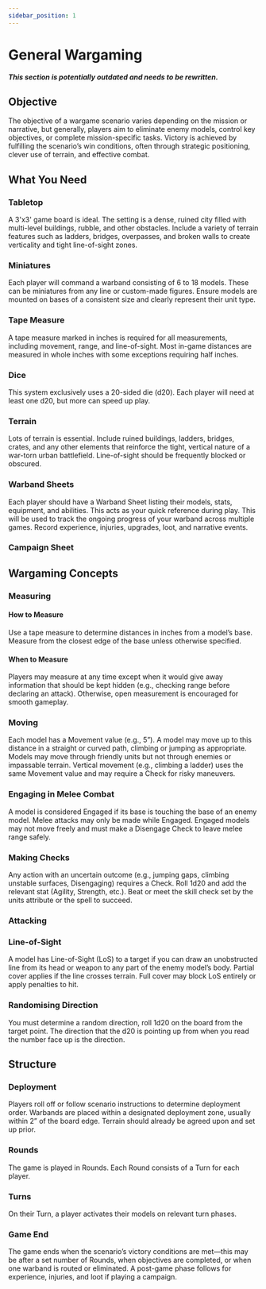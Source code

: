 ```yaml
---
sidebar_position: 1
---
```

# General Wargaming

***This section is potentially outdated and needs to be rewritten.***

## Objective
The objective of a wargame scenario varies depending on the mission or narrative, but generally, players aim to eliminate enemy models, control key objectives, or complete mission-specific tasks. Victory is achieved by fulfilling the scenario’s win conditions, often through strategic positioning, clever use of terrain, and effective combat.

## What You Need

### Tabletop
A 3'x3' game board is ideal. The setting is a dense, ruined city filled with multi-level buildings, rubble, and other obstacles. Include a variety of terrain features such as ladders, bridges, overpasses, and broken walls to create verticality and tight line-of-sight zones.

### Miniatures
Each player will command a warband consisting of 6 to 18 models. These can be miniatures from any line or custom-made figures. Ensure models are mounted on bases of a consistent size and clearly represent their unit type.

### Tape Measure
A tape measure marked in inches is required for all measurements, including movement, range, and line-of-sight. Most in-game distances are measured in whole inches with some exceptions requiring half inches.

### Dice
This system exclusively uses a 20-sided die (d20). Each player will need at least one d20, but more can speed up play.

### Terrain
Lots of terrain is essential. Include ruined buildings, ladders, bridges, crates, and any other elements that reinforce the tight, vertical nature of a war-torn urban battlefield. Line-of-sight should be frequently blocked or obscured.

### Warband Sheets
Each player should have a Warband Sheet listing their models, stats, equipment, and abilities. This acts as your quick reference during play. This will be used to track the ongoing progress of your warband across multiple games. Record experience, injuries, upgrades, loot, and narrative events.

### Campaign Sheet


## Wargaming Concepts

### Measuring

#### How to Measure
Use a tape measure to determine distances in inches from a model’s base. Measure from the closest edge of the base unless otherwise specified.

#### When to Measure
Players may measure at any time except when it would give away information that should be kept hidden (e.g., checking range before declaring an attack). Otherwise, open measurement is encouraged for smooth gameplay.

### Moving
Each model has a Movement value (e.g., 5”). A model may move up to this distance in a straight or curved path, climbing or jumping as appropriate. Models may move through friendly units but not through enemies or impassable terrain. Vertical movement (e.g., climbing a ladder) uses the same Movement value and may require a Check for risky maneuvers.

### Engaging in Melee Combat
A model is considered Engaged if its base is touching the base of an enemy model. Melee attacks may only be made while Engaged. Engaged models may not move freely and must make a Disengage Check to leave melee range safely.

### Making Checks
Any action with an uncertain outcome (e.g., jumping gaps, climbing unstable surfaces, Disengaging) requires a Check. Roll 1d20 and add the relevant stat (Agility, Strength, etc.). Beat or meet the skill check set by the units attribute or the spell to succeed.

### Attacking


### Line-of-Sight
A model has Line-of-Sight (LoS) to a target if you can draw an unobstructed line from its head or weapon to any part of the enemy model’s body. Partial cover applies if the line crosses terrain. Full cover may block LoS entirely or apply penalties to hit.

### Randomising Direction
You must determine a random direction, roll 1d20 on the board from the target point. The direction that the d20 is pointing up from when you read the number face up is the direction.

## Structure

### Deployment
Players roll off or follow scenario instructions to determine deployment order. Warbands are placed within a designated deployment zone, usually within 2” of the board edge. Terrain should already be agreed upon and set up prior.

### Rounds
The game is played in Rounds. Each Round consists of a Turn for each player.

### Turns
On their Turn, a player activates their models on relevant turn phases.

### Game End
The game ends when the scenario’s victory conditions are met—this may be after a set number of Rounds, when objectives are completed, or when one warband is routed or eliminated. A post-game phase follows for experience, injuries, and loot if playing a campaign.
